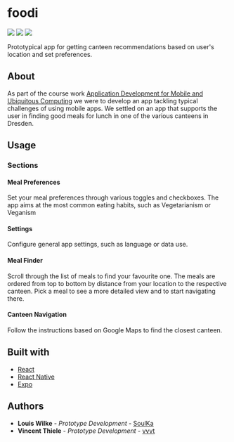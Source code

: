 # foodi

<img src="https://img.shields.io/badge/React--61DBFB.svg?logo=React" /> <img src="https://img.shields.io/badge/npm--CC3534.svg?logo=Npm" /> <img src="https://img.shields.io/badge/Expo--4630EB.svg?logo=Expo" />

Prototypical app for getting canteen recommendations based on user's location and set preferences.

## About

As part of the course work [Application Development for Mobile and Ubiquitous Computing](https://tu-dresden.de/ing/informatik/sya/professur-fuer-rechnernetze/studium/lehrveranstaltungen/lehrveranstaltungsdetails?ln=en&lv_id=48) we were to develop an app tackling typical challenges of using mobile apps. We settled on an app that supports the user in finding good meals for lunch in one of the various canteens in Dresden.  

## Usage

### Sections

#### Meal Preferences

Set your meal preferences through various toggles and checkboxes. The app aims at the most common eating habits, such as Vegetarianism or Veganism 

#### Settings

Configure general app settings, such as language or data use. 

#### Meal Finder

Scroll through the list of meals to find your favourite one. The meals are ordered from top to bottom by distance from your location to the respective canteen. Pick a meal to see a more detailed view and to start navigating there.

#### Canteen Navigation

Follow the instructions based on Google Maps to find the closest canteen.

## Built with

* [React](https://reactjs.org/)
* [React Native](https://facebook.github.io/react-native/)
* [Expo](https://expo.io/)

## Authors

* **Louis Wilke** - *Prototype Development* - [SoulKa](https://github.com/SoulKa)
* **Vincent Thiele** - *Prototype Development* - [vvvt](https://github.com/vvvt)
